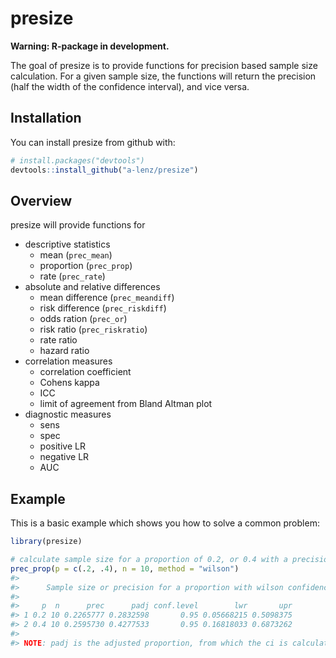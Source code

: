 
<!-- README.md is generated from README.Rmd. Please edit that file -->
presize
=======

**Warning: R-package in development.**

The goal of presize is to provide functions for precision based sample size calculation. For a given sample size, the functions will return the precision (half the width of the confidence interval), and vice versa.

Installation
------------

You can install presize from github with:

``` r
# install.packages("devtools")
devtools::install_github("a-lenz/presize")
```

Overview
--------

presize will provide functions for

-   descriptive statistics
    -   mean (`prec_mean`)
    -   proportion (`prec_prop`)
    -   rate (`prec_rate`)
-   absolute and relative differences
    -   mean difference (`prec_meandiff`)
    -   risk difference (`prec_riskdiff`)
    -   odds ration (`prec_or`)
    -   risk ratio (`prec_riskratio`)
    -   rate ratio
    -   hazard ratio
-   correlation measures
    -   correlation coefficient
    -   Cohens kappa
    -   ICC
    -   limit of agreement from Bland Altman plot
-   diagnostic measures
    -   sens
    -   spec
    -   positive LR
    -   negative LR
    -   AUC

Example
-------

This is a basic example which shows you how to solve a common problem:

``` r
library(presize)

# calculate sample size for a proportion of 0.2, or 0.4 with a precision of 0.2
prec_prop(p = c(.2, .4), n = 10, method = "wilson")
#> 
#>      Sample size or precision for a proportion with wilson confidence interval. 
#> 
#>     p  n      prec      padj conf.level        lwr       upr
#> 1 0.2 10 0.2265777 0.2832598       0.95 0.05668215 0.5098375
#> 2 0.4 10 0.2595730 0.4277533       0.95 0.16818033 0.6873262
#> 
#> NOTE: padj is the adjusted proportion, from which the ci is calculated.
```
